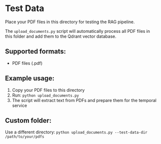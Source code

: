 # Test Data

Place your PDF files in this directory for testing the RAG pipeline.

The `upload_documents.py` script will automatically process all PDF files in this folder and add them to the Qdrant vector database.

## Supported formats:
- PDF files (.pdf)

## Example usage:
1. Copy your PDF files to this directory
2. Run: `python upload_documents.py`
3. The script will extract text from PDFs and prepare them for the temporal service

## Custom folder:
Use a different directory: `python upload_documents.py --test-data-dir /path/to/your/pdfs`

